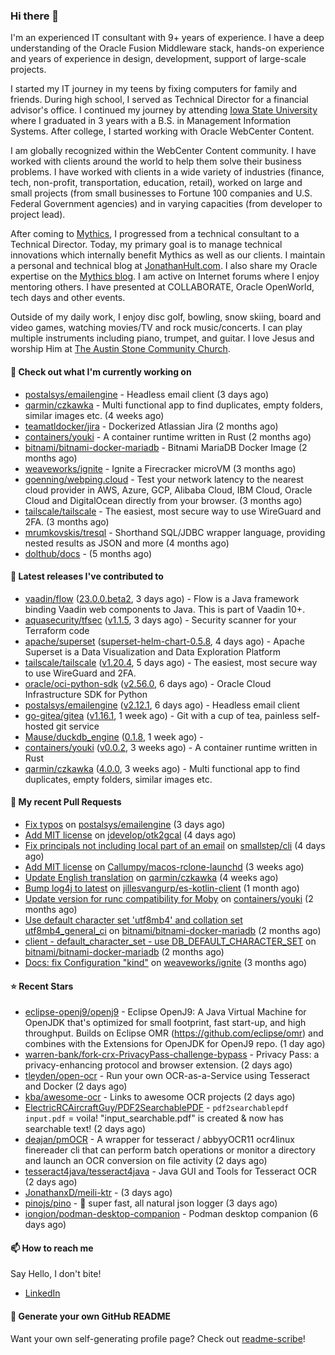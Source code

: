 ### Hi there 👋

I'm an experienced IT consultant with 9+ years of experience. I have a deep understanding of the Oracle Fusion Middleware stack, hands-on experience and years of experience in design, development, support of large-scale projects.

I started my IT journey in my teens by fixing computers for family and friends. During high school, I served as Technical Director for a financial advisor's office. I continued my journey by attending [Iowa State University](iastate.edu) where I graduated in 3 years with a B.S. in Management Information Systems. After college, I started working with Oracle WebCenter Content.

I am globally recognized within the WebCenter Content community. I have worked with clients around the world to help them solve their business problems. I have worked with clients in a wide variety of industries (finance, tech, non-profit, transportation, education, retail), worked on large and small projects (from small businesses to Fortune 100 companies and U.S. Federal Government agencies) and in varying capacities (from developer to project lead).

After coming to [Mythics](https://www.mythics.com/), I progressed from a technical consultant to a Technical Director. Today, my primary goal is to manage technical innovations which internally benefit Mythics as well as our clients. I maintain a personal and technical blog at [JonathanHult.com](https://jonathanhult.com). I also share my Oracle expertise on the [Mythics blog](https://www.mythics.com/about/blog/). I am active on Internet forums where I enjoy mentoring others. I have presented at COLLABORATE, Oracle OpenWorld, tech days and other events.

Outside of my daily work, I enjoy disc golf, bowling, snow skiing, board and video games, watching movies/TV and rock music/concerts. I can play multiple instruments including piano, trumpet, and guitar. I love Jesus and worship Him at [The Austin Stone Community Church](https://austinstone.org/).

#### 👷 Check out what I'm currently working on

- [postalsys/emailengine](https://github.com/postalsys/emailengine) - Headless email client (3 days ago)
- [qarmin/czkawka](https://github.com/qarmin/czkawka) - Multi functional app to find duplicates, empty folders, similar images etc. (4 weeks ago)
- [teamatldocker/jira](https://github.com/teamatldocker/jira) - Dockerized Atlassian Jira (2 months ago)
- [containers/youki](https://github.com/containers/youki) - A container runtime written in Rust (2 months ago)
- [bitnami/bitnami-docker-mariadb](https://github.com/bitnami/bitnami-docker-mariadb) - Bitnami MariaDB Docker Image (2 months ago)
- [weaveworks/ignite](https://github.com/weaveworks/ignite) - Ignite a Firecracker microVM (3 months ago)
- [goenning/webping.cloud](https://github.com/goenning/webping.cloud) - Test your network latency to the nearest cloud provider in AWS, Azure, GCP, Alibaba Cloud, IBM Cloud, Oracle Cloud and DigitalOcean directly from your browser. (3 months ago)
- [tailscale/tailscale](https://github.com/tailscale/tailscale) - The easiest, most secure way to use WireGuard and 2FA. (3 months ago)
- [mrumkovskis/tresql](https://github.com/mrumkovskis/tresql) - Shorthand SQL/JDBC wrapper language, providing nested results as JSON and more (4 months ago)
- [dolthub/docs](https://github.com/dolthub/docs) -  (5 months ago)

#### 🔭 Latest releases I've contributed to

- [vaadin/flow](https://github.com/vaadin/flow) ([23.0.0.beta2](https://github.com/vaadin/flow/releases/tag/23.0.0.beta2), 3 days ago) - Flow is a Java framework binding Vaadin web components to Java. This is part of Vaadin 10&#43;.
- [aquasecurity/tfsec](https://github.com/aquasecurity/tfsec) ([v1.1.5](https://github.com/aquasecurity/tfsec/releases/tag/v1.1.5), 3 days ago) - Security scanner for your Terraform code
- [apache/superset](https://github.com/apache/superset) ([superset-helm-chart-0.5.8](https://github.com/apache/superset/releases/tag/superset-helm-chart-0.5.8), 4 days ago) - Apache Superset is a Data Visualization and Data Exploration Platform
- [tailscale/tailscale](https://github.com/tailscale/tailscale) ([v1.20.4](https://github.com/tailscale/tailscale/releases/tag/v1.20.4), 5 days ago) - The easiest, most secure way to use WireGuard and 2FA.
- [oracle/oci-python-sdk](https://github.com/oracle/oci-python-sdk) ([v2.56.0](https://github.com/oracle/oci-python-sdk/releases/tag/v2.56.0), 6 days ago) - Oracle Cloud Infrastructure SDK for Python
- [postalsys/emailengine](https://github.com/postalsys/emailengine) ([v2.12.1](https://github.com/postalsys/emailengine/releases/tag/v2.12.1), 6 days ago) - Headless email client
- [go-gitea/gitea](https://github.com/go-gitea/gitea) ([v1.16.1](https://github.com/go-gitea/gitea/releases/tag/v1.16.1), 1 week ago) - Git with a cup of tea, painless self-hosted git service
- [Mause/duckdb_engine](https://github.com/Mause/duckdb_engine) ([0.1.8](https://github.com/Mause/duckdb_engine/releases/tag/0.1.8), 1 week ago) - 
- [containers/youki](https://github.com/containers/youki) ([v0.0.2](https://github.com/containers/youki/releases/tag/v0.0.2), 3 weeks ago) - A container runtime written in Rust
- [qarmin/czkawka](https://github.com/qarmin/czkawka) ([4.0.0](https://github.com/qarmin/czkawka/releases/tag/4.0.0), 3 weeks ago) - Multi functional app to find duplicates, empty folders, similar images etc.

#### 🔨 My recent Pull Requests

- [Fix typos](https://github.com/postalsys/emailengine/pull/112) on [postalsys/emailengine](https://github.com/postalsys/emailengine) (3 days ago)
- [Add MIT license](https://github.com/jdevelop/otk2gcal/pull/1) on [jdevelop/otk2gcal](https://github.com/jdevelop/otk2gcal) (4 days ago)
- [Fix principals not including local part of an email](https://github.com/smallstep/cli/pull/635) on [smallstep/cli](https://github.com/smallstep/cli) (4 days ago)
- [Add MIT license](https://github.com/Callumpy/macos-rclone-launchd/pull/1) on [Callumpy/macos-rclone-launchd](https://github.com/Callumpy/macos-rclone-launchd) (3 weeks ago)
- [Update English translation](https://github.com/qarmin/czkawka/pull/585) on [qarmin/czkawka](https://github.com/qarmin/czkawka) (4 weeks ago)
- [Bump log4j to latest](https://github.com/jillesvangurp/es-kotlin-client/pull/76) on [jillesvangurp/es-kotlin-client](https://github.com/jillesvangurp/es-kotlin-client) (1 month ago)
- [Update version for runc compatibility for Moby](https://github.com/containers/youki/pull/530) on [containers/youki](https://github.com/containers/youki) (2 months ago)
- [Use default character set &#39;utf8mb4&#39; and collation set utf8mb4_general_ci](https://github.com/bitnami/bitnami-docker-mariadb/pull/255) on [bitnami/bitnami-docker-mariadb](https://github.com/bitnami/bitnami-docker-mariadb) (2 months ago)
- [client - default_character_set - use DB_DEFAULT_CHARACTER_SET](https://github.com/bitnami/bitnami-docker-mariadb/pull/254) on [bitnami/bitnami-docker-mariadb](https://github.com/bitnami/bitnami-docker-mariadb) (2 months ago)
- [Docs: fix Configuration &#34;kind&#34;](https://github.com/weaveworks/ignite/pull/877) on [weaveworks/ignite](https://github.com/weaveworks/ignite) (3 months ago)

#### ⭐ Recent Stars

- [eclipse-openj9/openj9](https://github.com/eclipse-openj9/openj9) - Eclipse OpenJ9: A Java Virtual Machine for OpenJDK that&#39;s optimized for small footprint, fast start-up, and high throughput.   Builds on Eclipse OMR (https://github.com/eclipse/omr) and combines with the Extensions for OpenJDK for OpenJ9 repo. (1 day ago)
- [warren-bank/fork-crx-PrivacyPass-challenge-bypass](https://github.com/warren-bank/fork-crx-PrivacyPass-challenge-bypass) - Privacy Pass: a privacy-enhancing protocol and browser extension. (2 days ago)
- [tleyden/open-ocr](https://github.com/tleyden/open-ocr) - Run your own OCR-as-a-Service using Tesseract and Docker (2 days ago)
- [kba/awesome-ocr](https://github.com/kba/awesome-ocr) - Links to awesome OCR projects (2 days ago)
- [ElectricRCAircraftGuy/PDF2SearchablePDF](https://github.com/ElectricRCAircraftGuy/PDF2SearchablePDF) - `pdf2searchablepdf input.pdf` = voila! &#34;input_searchable.pdf&#34; is created &amp; now has searchable text! (2 days ago)
- [deajan/pmOCR](https://github.com/deajan/pmOCR) - A wrapper for tesseract / abbyyOCR11 ocr4linux finereader cli that can perform batch operations or monitor a directory and launch an OCR conversion on file activity (2 days ago)
- [tesseract4java/tesseract4java](https://github.com/tesseract4java/tesseract4java) - Java GUI and Tools for Tesseract OCR (2 days ago)
- [JonathanxD/meili-ktr](https://github.com/JonathanxD/meili-ktr) -  (3 days ago)
- [pinojs/pino](https://github.com/pinojs/pino) - 🌲 super fast, all natural json logger (3 days ago)
- [iongion/podman-desktop-companion](https://github.com/iongion/podman-desktop-companion) - Podman desktop companion (6 days ago)

#### 📫 How to reach me

Say Hello, I don't bite!

- [LinkedIn](https://www.linkedin.com/in/jonathanhult)

#### 📖 Generate your own GitHub README

Want your own self-generating profile page? Check out [readme-scribe](https://github.com/muesli/readme-scribe)!
